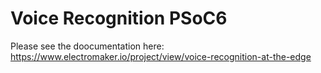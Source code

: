 # Voice Recognition PSoC6

Please see the doocumentation here: https://www.electromaker.io/project/view/voice-recognition-at-the-edge

